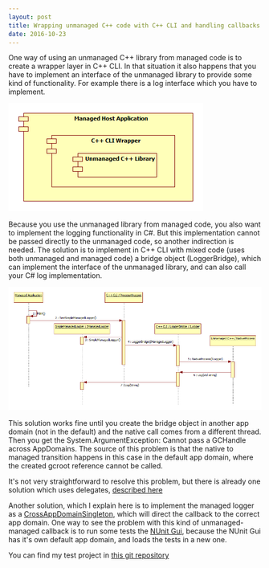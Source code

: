```yaml
---
layout: post
title: Wrapping unmanaged C++ code with C++ CLI and handling callbacks
date: 2016-10-23
---
```


One way of using an unmanaged C++ library from managed code is to create a wrapper layer in C++ CLI.
In that situation it also happens that you have to implement an interface of the unmanaged library to provide some kind of functionality.
For example there is a log interface which you have to implement. 

![alt text](https://github.com/BalintPogatsa/BalintPogatsa.github.io/raw/master/img/CrossAppDomainManagedLogger_components.png "Unmanaged callback components")

Because you use the unmanaged library from managed code, you also want to implement the logging functionality in C#.
But this implementation cannot be passed directly to the unmanaged code, so another indirection is needed.
The solution is to implement in C++ CLI with mixed code (uses both unmanaged and managed code) a bridge object (LoggerBridge),
which can implement the interface of the unmanaged library, and can also call your C# log implementation.

![alt text](https://github.com/BalintPogatsa/BalintPogatsa.github.io/raw/master/img/CrossAppDomainManagedLogger_sequence_simple.png "Unmanaged callback sequence")

This solution works fine until you create the bridge object in another app domain (not in the default) and the native call comes from a different thread.
Then you get the System.ArgumentException: Cannot pass a GCHandle across AppDomains. The source of this problem is that the native to managed transition happens in this case in the default app domain,
where the created gcroot reference cannot be called.

It's not very straightforward to resolve this problem, but there is already one solution which uses delegates, 
[described here](http://www.lenholgate.com/blog/2009/07/error-cannot-pass-a-gchandle-across-appdomains.html "GCHandle accross app domains")

Another solution, which I explain here is to implement the managed logger as a [CrossAppDomainSingleton](http://www.ingebrigtsen.info/2007/05/18/cross-appdomain-singleton/ "CrossAppDomainSingleton"), which will direct the callback to the correct app domain.
One way to see the problem with this kind of unmanaged-managed callback is to run some tests the [NUnit Gui](http://www.nunit.org/index.php?p=nunit-gui&r=2.2.10 "NUnit Gui"), 
because the NUnit Gui has it's own default app domain, and loads the tests in a new one.

You can find my test project in [this git repository](https://github.com/BalintPogatsa/CrossAppDomainManagedLogger "CrossAppDomainManagedLogger repository")
